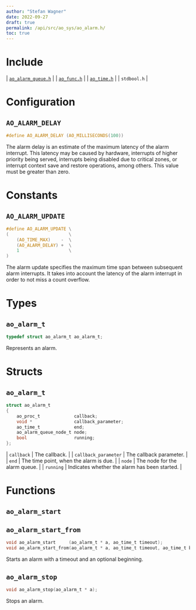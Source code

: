 ```yaml
---
author: "Stefan Wagner"
date: 2022-09-27
draft: true
permalink: /api/src/ao_sys/ao_alarm.h/
toc: true
---
```


# Include

| [`ao_alarm_queue.h`](ao_alarm_queue.h.md) |
| [`ao_func.h`](../ao/ao_func.h.md) |
| [`ao_time.h`](ao_time.h.md) |
| `stdbool.h` |

# Configuration

## `AO_ALARM_DELAY`

```c
#define AO_ALARM_DELAY (AO_MILLISECONDS(100))
```

The alarm delay is an estimate of the maximum latency of the alarm interrupt. This latency may be caused by hardware, interrupts of higher priority being served, interrupts being disabled due to critical zones, or interrupt context save and restore operations, among others. This value must be greater than zero.

# Constants

## `AO_ALARM_UPDATE`

```c
#define AO_ALARM_UPDATE \
(                       \
    (AO_TIME_MAX)    -  \
    (AO_ALARM_DELAY) +  \
    1                   \
)
```

The alarm update specifies the maximum time span between subsequent alarm interrupts. It takes into account the latency of the alarm interrupt in order to not miss a count overflow.

# Types

## `ao_alarm_t`

```c
typedef struct ao_alarm_t ao_alarm_t;
```

Represents an alarm.

# Structs

## `ao_alarm_t`

```c
struct ao_alarm_t
{
    ao_proc_t             callback;
    void *                callback_parameter;
    ao_time_t             end;
    ao_alarm_queue_node_t node;
    bool                  running;
};
```

| `callback` | The callback. |
| `callback_parameter` | The callback parameter. |
| `end` | The time point, when the alarm is due. |
| `node` | The node for the alarm queue. |
| `running` | Indicates whether the alarm has been started. |

# Functions

## `ao_alarm_start`
## `ao_alarm_start_from`

```c
void ao_alarm_start     (ao_alarm_t * a, ao_time_t timeout);
void ao_alarm_start_from(ao_alarm_t * a, ao_time_t timeout, ao_time_t beginning);
```

Starts an alarm with a timeout and an optional beginning.

## `ao_alarm_stop`

```c
void ao_alarm_stop(ao_alarm_t * a);
```

Stops an alarm.
